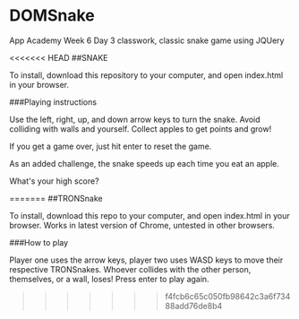 DOMSnake
========

App Academy Week 6 Day 3 classwork, classic snake game using JQUery

<<<<<<< HEAD
##SNAKE

To install, download this repository to your computer, and open index.html in your browser.

###Playing instructions

Use the left, right, up, and down arrow keys to turn the snake. Avoid colliding with walls and yourself. Collect apples
to get points and grow!

If you get a game over, just hit enter to reset the game.

As an added challenge, the snake speeds up each time you eat an apple. 

What's your high score?

=======
##TRONSnake

To install, download this repo to your computer, and open index.html in your browser. 
Works in latest version of Chrome, untested in other browsers.

###How to play

Player one uses the arrow keys, player two uses WASD keys to move their respective TRONSnakes. Whoever collides with 
the other person, themselves, or a wall, loses! Press enter to play again.
>>>>>>> f4fcb6c65c050fb98642c3a6f73488add76de8b4

